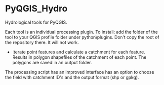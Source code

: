 # PyQGIS_Hydro
Hydrological tools for PyQGIS.

Each tool is an individual processing plugin. To install: add the folder of the tool to your QGIS profile folder under python\plugins. Don't copy the root of the repository there. It will not work.

* Iterate point features and calculate a catchment for each feature. Results in polygon shapefiles of the catchment of each point. The polygons are saved in an output folder.

The processing script has an improved interface has an option to choose the field with catchment ID's and the output format (shp or gpkg).
